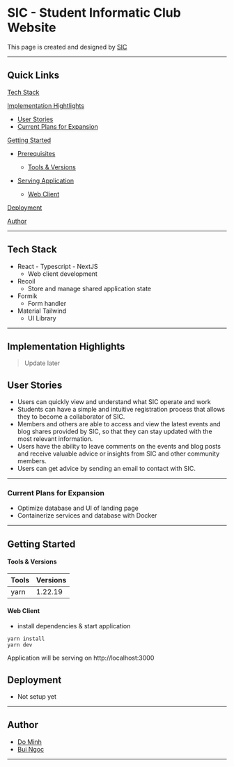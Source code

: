 # SIC - Student Informatic Club Website

This page is created and designed by [SIC](https://www.facebook.com/clbtinhocsinhvien)

---

## Quick Links

[Tech Stack](#tech-stack)

[Implementation Hightlights](#implementation-highlights)

- [User Stories](#user-stories)
- [Current Plans for Expansion](#current-plans-for-expansion)

[Getting Started](#getting-started)

- [Prerequisites](#prerequisites)

  - [Tools & Versions](#tools-&-versions)

- [Serving Application](#serving-application)

  - [Web Client](#web-client)

[Deployment](#deployment)

[Author](#author)

---

## Tech Stack

- React - Typescript - NextJS
  - Web client development
- Recoil
  - Store and manage shared application state
- Formik
  - Form handler
- Material Tailwind
  - UI Library

---

## Implementation Highlights

> Update later

## User Stories

- Users can quickly view and understand what SIC operate and work
- Students can have a simple and intuitive registration process that allows they to become a collaborator of SIC.
- Members and others are able to access and view the latest events and blog shares provided by SIC, so that they can stay updated with the most relevant information.
- Users have the ability to leave comments on the events and blog posts and receive valuable advice or insights from SIC and other community members.
- Users can get advice by sending an email to contact with SIC.

---

### Current Plans for Expansion

- Optimize database and UI of landing page
- Containerize services and database with Docker

---

## Getting Started

#### Tools & Versions

| Tools | Versions |
| ----- | -------- |
| yarn  | 1.22.19  |

#### Web Client

- install dependencies & start application

```terminal
yarn install
yarn dev
```

Application will be serving on http://localhost:3000

## Deployment

- Not setup yet

---

## Author

- [Do Minh](https://www.facebook.com/profile.php?id=100011256225680)
- [Bui Ngoc](https://www.facebook.com/Bui.Ngoc.1302/)

---
